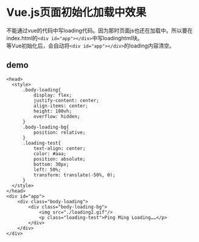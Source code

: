 # Vue.js页面初始化加载中效果
不能通过vue的代码中写loading代码。因为那时页面js也还在加载中。所以要在index.html的```<div id="app"></div>```中写loadinghtml块。   
等Vue初始化后，会自动将```<div id="app"></div>```的loading内容清空。

## demo
```
<head>
  <style>
      .body-loading{
          display: flex;
          justify-content: center;
          align-items: center;
          height: 100vh;
          overflow: hidden;
      }
      .body-loading-bg{
          position: relative;
      }
      .loading-test{
          text-align: center;
          color: #aaa;
          position: absolute;
          bottom: 30px;
          left: 50%;
          transform: translate(-50%, 0);
      }
  </style>
</head>
<div id="app">
    <div class="body-loading">
        <div class="body-loading-bg">
            <img src="./loading2.gif"/>
            <p class="loading-test">Ping Ming Loading……</p>
        </div>
    </div>
</div>
```
